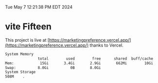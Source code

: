 Tue May  7 12:21:38 PM EDT 2024

# vite Fifteen


This project is live at [https://marketingpreference.vercel.app/](https://marketingpreference.vercel.app/) thanks to Vercel.

```bash
System Memory
               total        used        free      shared  buff/cache   available
Mem:            15Gi       3.4Gi       2.9Gi       662Mi        10Gi        11Gi
Swap:          8.0Gi          0B       8.0Gi
System Storage
508M	.
```
```bash
